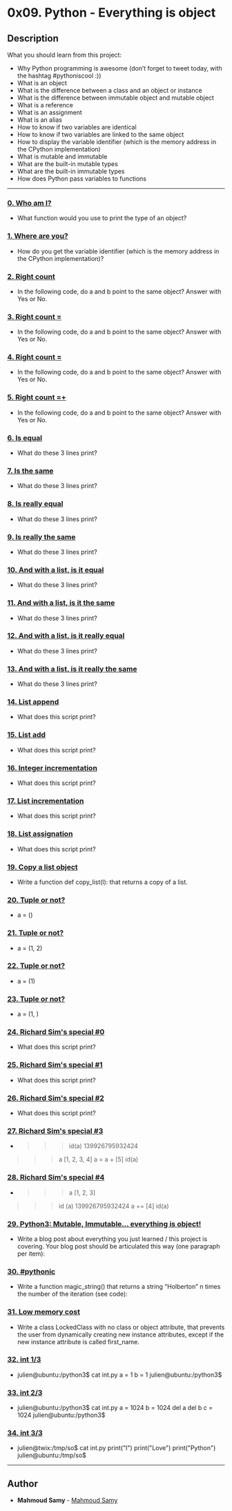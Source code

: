 # 0x09. Python - Everything is object

## Description
What you should learn from this project:

* Why Python programming is awesome (don’t forget to tweet today, with the hashtag #pythoniscool :))
* What is an object
* What is the difference between a class and an object or instance
* What is the difference between immutable object and mutable object
* What is a reference
* What is an assignment
* What is an alias
* How to know if two variables are identical
* How to know if two variables are linked to the same object
* How to display the variable identifier (which is the memory address in the CPython implementation)
* What is mutable and immutable
* What are the built-in mutable types
* What are the built-in immutable types
* How does Python pass variables to functions

---

### [0. Who am I?](./0-answer.txt)
* What function would you use to print the type of an object?


### [1. Where are you?](./1-answer.txt)
* How do you get the variable identifier (which is the memory address in the CPython implementation)?


### [2. Right count](./2-answer.txt)
* In the following code, do a and b point to the same object?
Answer with Yes or No.


### [3. Right count =](./3-answer.txt)
* In the following code, do a and b point to the same object?
Answer with Yes or No.


### [4. Right count =](./4-answer.txt)
* In the following code, do a and b point to the same object?
Answer with Yes or No.


### [5. Right count =+](./5-answer.txt)
* In the following code, do a and b point to the same object?
Answer with Yes or No.


### [6. Is equal](./6-answer.txt)
* What do these 3 lines print?


### [7. Is the same](./7-answer.txt)
* What do these 3 lines print?


### [8. Is really equal](./8-answer.txt)
* What do these 3 lines print?


### [9. Is really the same](./9-answer.txt)
* What do these 3 lines print?


### [10. And with a list, is it equal](./10-answer.txt)
* What do these 3 lines print?


### [11. And with a list, is it the same](./11-answer.txt)
* What do these 3 lines print?


### [12. And with a list, is it really equal](./12-answer.txt)
* What do these 3 lines print?


### [13. And with a list, is it really the same](./13-answer.txt)
* What do these 3 lines print?


### [14. List append](./14-answer.txt)
* What does this script print?


### [15. List add](./15-answer.txt)
* What does this script print?


### [16. Integer incrementation](./16-answer.txt)
* What does this script print?


### [17. List incrementation](./17-answer.txt)
* What does this script print?


### [18. List assignation](./18-answer.txt)
* What does this script print?


### [19. Copy a list object](./19-copy_list.py)
* Write a function def copy_list(l): that returns a copy of a list.


### [20. Tuple or not?](./20-answer.txt)
* a = ()



### [21. Tuple or not?](./21-answer.txt)
* a = (1, 2)



### [22. Tuple or not?](./22-answer.txt)
* a = (1)



### [23. Tuple or not?](./23-answer.txt)
* a = (1, )



### [24. Richard Sim's special #0](./24-answer.txt)
* What does this script print?


### [25. Richard Sim's special #1](./25-answer.txt)
* What does this script print?


### [26. Richard Sim's special #2](./26-answer.txt)
* What does this script print?


### [27. Richard Sim's special #3](./27-answer.txt)
* >>> id(a)
139926795932424
>>> a
[1, 2, 3, 4]
>>> a = a + [5]
>>> id(a)



### [28. Richard Sim's special #4](./28-answer.txt)
* >>> a
[1, 2, 3]
>>> id (a)
139926795932424
>>> a += [4]
>>> id(a)



### [29. Python3: Mutable, Immutable... everything is object!](./100-magic_string.py)
* Write a blog post about everything you just learned / this project is covering. Your blog post should be articulated this way (one paragraph per item):


### [30. #pythonic](./101-locked_class.py)
* Write a function magic_string() that returns a string “Holberton” n times the number of the iteration (see code):


### [31. Low memory cost](./103-line1.txt)
* Write a class LockedClass with no class or object attribute, that prevents the user from dynamically creating new instance attributes, except if the new instance attribute is called first_name.


### [32. int 1/3](./104-line1.txt)
* julien@ubuntu:/python3$ cat int.py 
a = 1
b = 1
julien@ubuntu:/python3$ 



### [33. int 2/3](./105-line1.txt)
* julien@ubuntu:/python3$ cat int.py 
a = 1024
b = 1024
del a
del b
c = 1024
julien@ubuntu:/python3$ 



### [34. int 3/3](./106-line1.txt)
* julien@twix:/tmp/so$ cat int.py 
print("I")
print("Love")
print("Python")
julien@ubuntu:/tmp/so$ 



---

## Author
* **Mahmoud Samy** - [Mahmoud Samy](https://github.com/Mahmoud-Samy-Creator)